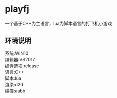 # playfj
一个基于C++为主语言，lua为脚本语言的打飞机小游戏
## 环境说明  
系统:WIN10  
编辑器:VS2017  
编译选项:release  
语言:C++  
脚本:lua  
渲染:d2d  
碰撞:aabb

